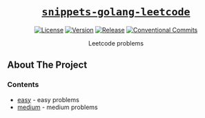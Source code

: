 <div align="center" markdown="1">

# [`snippets-golang-leetcode`][url-repo]

[![License][badge-license]][url-license]
[![Version][badge-version]][url-version]
[![Release][badge-workflow-release]][url-workflow-release]
[![Conventional Commits][badge-conventionalcommits]][url-conventionalcommits]

Leetcode problems

</div>

## About The Project

### Contents

- [easy] - easy problems
- [medium] - medium problems

<!-- relative links -->

[easy]: easy
[medium]: medium

<!-- project links -->

[url-repo]: https://github.com/shishifubing-com/snippets-golang-leetcode
[url-license]: https://github.com/shishifubing/snippets-golang-leetcode/blob/main/LICENSE
[url-workflow-release]: https://github.com/shishifubing/snippets-golang-leetcode/actions/workflows/release.yml
[url-version]: https://github.com/shishifubing/snippets-golang-leetcode/releases/latest

<!-- external links -->

[url-conventionalcommits]: https://conventionalcommits.org

<!-- badge links -->

[badge-license]: https://img.shields.io/github/license/shishifubing/snippets-golang-leetcode.svg
[badge-workflow-release]: https://img.shields.io/github/actions/workflow/status/shishifubing/snippets-golang-leetcode/release.yml?branch=main&label=release&logo=github
[badge-version]: https://img.shields.io/github/v/release/shishifubing/snippets-golang-leetcode?label=version

<!-- other badge links -->

[badge-conventionalcommits]: https://img.shields.io/badge/conventional--commits-1.0.0-%23FE5196?logo=conventionalcommits&logoColor=white
